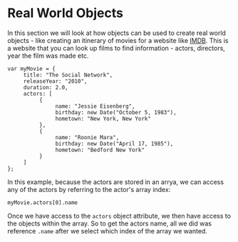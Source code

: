 # Real World Objects #

In this section we will look at how objects can be used to create real world objects - like creating an itinerary of movies for a website like [IMDB](https://www.imdb.com).  This is a website that you can look up films to find information - actors, directors, year the film was made etc.

```
var myMovie = {
     title: "The Social Network",
     releaseYear: "2010",
     duration: 2.0,
     actors: [
          {
               name: "Jessie Eisenberg",
               birthday: new Date("October 5, 1983"),
               hometown: "New York, New York"
          },
          {
               name: "Roonie Mara",
               birthday: new Date("April 17, 1985"),
               hometown: "Bedford New York"
          }
     ]
};
```

In this example, because the actors are stored in an arrya, we can access any of the actors by referring to the actor's array index:
```
myMovie.actors[0].name
```

Once we have access to the `actors` object attribute, we then have access to the objects within the array.  So to get the actors name, all we did was reference `.name` after we select which index of the array we wanted.
